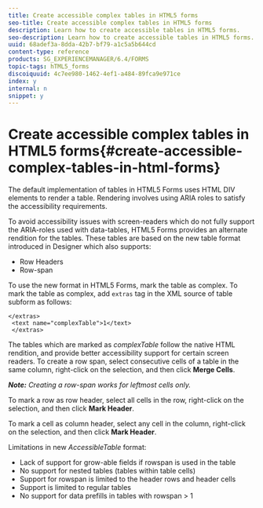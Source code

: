 ```yaml
---
title: Create accessible complex tables in HTML5 forms
seo-title: Create accessible complex tables in HTML5 forms
description: Learn how to create accessible tables in HTML5 forms. 
seo-description: Learn how to create accessible tables in HTML5 forms. 
uuid: 68adef3a-8dda-42b7-bf79-a1c5a5b644cd
content-type: reference
products: SG_EXPERIENCEMANAGER/6.4/FORMS
topic-tags: hTML5_forms
discoiquuid: 4c7ee980-1462-4ef1-a484-89fca9e971ce
index: y
internal: n
snippet: y
---
```


# Create accessible complex tables in HTML5 forms{#create-accessible-complex-tables-in-html-forms}

The default implementation of tables in HTML5 Forms uses HTML DIV elements to render a table. Rendering involves using ARIA roles to satisfy the accessibility requirements.

To avoid accessibility issues with screen-readers which do not fully support the ARIA-roles used with data-tables, HTML5 Forms provides an alternate rendition for the tables. These tables are based on the new table format introduced in Designer which also supports:

* Row Headers
* Row-span

To use the new format in HTML5 Forms, mark the table as complex. To mark the table as complex, add `extras` tag in the XML source of table subform as follows:

```
</extras>
 <text name="complexTable">1</text>
 </extras>
```

The tables which are marked as *complexTable* follow the native HTML rendition, and provide better accessibility support for certain screen readers.  To create a row span, select consecutive cells of a table in the same column, right-click on the selection, and then click **Merge Cells**.

***Note:** Creating a row-span works for leftmost cells only.*

To mark a row as row header, select all cells in the row, right-click on the selection, and then click **Mark Header**.

To mark a cell as column header, select any cell in the column, right-click on the selection, and then click **Mark Header**.

Limitations in new *AccessibleTable* format:

* Lack of support for grow-able fields if rowspan is used in the table
* No support for nested tables (tables within table cells)
* Support for rowspan is limited to the header rows and header cells
* Support is limited to regular tables
* No support for data prefills in tables with rowspan &gt; 1

